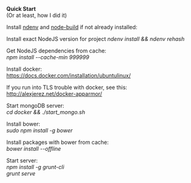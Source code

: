 **Quick Start**  
(Or at least, how I did it)  

Install [ndenv](https://github.com/riywo/ndenv#install) and [node-build](https://github.com/riywo/node-build#install) if not already installed:  

Install exact NodeJS version for project
*ndenv install && ndenv rehash*  

Get NodeJS dependencies from cache:  
*npm install --cache-min 999999*  

Install docker:  
https://docs.docker.com/installation/ubuntulinux/  

If you run into TLS trouble with docker, see this:  
http://alexjerez.net/docker-apparmor/  

Start mongoDB server:  
*cd docker && ./start_mongo.sh*  

Install bower:  
*sudo npm install -g bower*  

Install packages with bower from cache:  
*bower install --offline*  

Start server:  
*npm install -g grunt-cli*  
*grunt serve*  





